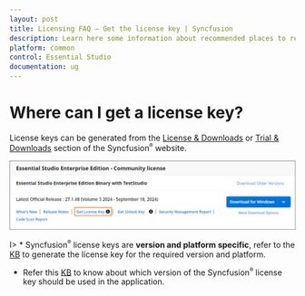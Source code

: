 ```yaml
---
layout: post
title: Licensing FAQ – Get the license key | Syncfusion
description: Learn here some information about recommended places to register the Syncfusion license key in your application.
platform: common
control: Essential Studio
documentation: ug
---
```


# Where can I get a license key?

License keys can be generated from the [License & Downloads](https://syncfusion.com/account/downloads) or [Trial & Downloads](https://www.syncfusion.com/account/manage-trials/downloads) section of the Syncfusion<sup style="font-size:70%">&reg;</sup> website. 

![Get License Key](licensing-images/generate-license.png)

I> * Syncfusion<sup style="font-size:70%">&reg;</sup> license keys are **version and platform specific**, refer to the [KB](https://www.syncfusion.com/kb/8976/how-to-generate-license-key-for-licensed-products) to generate the license key for the required version and platform.
* Refer this [KB](https://www.syncfusion.com/kb/8951/which-version-syncfusion-license-key-should-i-use-in-my-application) to know about which version of the Syncfusion<sup style="font-size:70%">&reg;</sup> license key should be used in the application.





